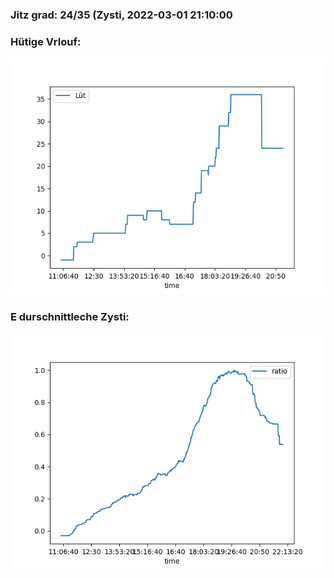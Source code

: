 ### Jitz grad: 24/35 (Zysti, 2022-03-01 21:10:00

### Hütige Vrlouf:
![Graph](Today.png)

### E durschnittleche Zysti:
![Graph](Zysti.png)